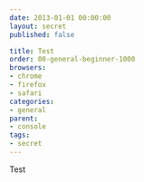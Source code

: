 ```yaml
---
date: 2013-01-01 00:00:00
layout: secret
published: false

title: Test
order: 00-general-beginner-1000
browsers:
- chrome
- firefox
- safari
categories:
- general
parent:
- console
tags:
- secret
---
```


<p>Test</p>